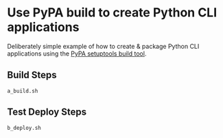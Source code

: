 # Use PyPA build to create Python CLI applications
Deliberately simple example of how to create & package Python CLI
applications using the [PyPA setuptools build
tool](https://setuptools.readthedocs.io/).

## Build Steps
```
a_build.sh

```

## Test Deploy Steps
```
b_deploy.sh

```

